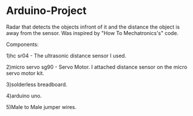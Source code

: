 # Arduino-Project
Radar that detects the objects infront of it and the distance the object is away from the sensor. Was inspired by "How To Mechatronics's" code.


Components:

1)hc sr04 - The ultrasonic distance sensor I used.

2)micro servo sg90 - Servo Motor. I attached distance sensor on the micro servo motor kit.

3)solderless breadboard.

4)arduino uno.

5)Male to Male jumper wires.
